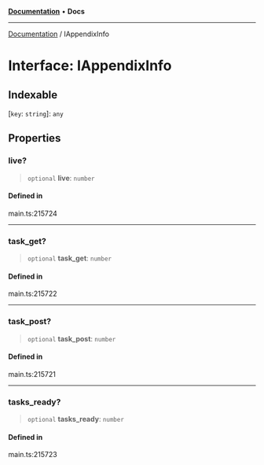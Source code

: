 [**Documentation**](../README.md) • **Docs**

***

[Documentation](../globals.md) / IAppendixInfo

# Interface: IAppendixInfo

## Indexable

 \[`key`: `string`\]: `any`

## Properties

### live?

> `optional` **live**: `number`

#### Defined in

main.ts:215724

***

### task\_get?

> `optional` **task\_get**: `number`

#### Defined in

main.ts:215722

***

### task\_post?

> `optional` **task\_post**: `number`

#### Defined in

main.ts:215721

***

### tasks\_ready?

> `optional` **tasks\_ready**: `number`

#### Defined in

main.ts:215723
